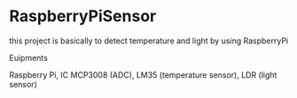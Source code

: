 # RaspberryPiSensor

this project is basically to detect temperature and light by using RaspberryPi

Euipments

Raspberry Pi, IC MCP3008 (ADC), LM35 (temperature sensor), LDR (light sensor)
